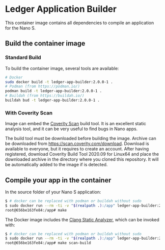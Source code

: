 # Ledger Application Builder

This container image contains all dependencies to compile an application for the Nano S.

## Build the container image

### Standard Build

To build the container image, several tools are available:

```bash
# Docker
sudo docker build -t ledger-app-builder:2.0.0-1 .
# Podman (from https://podman.io/)
podman build -t ledger-app-builder:2.0.0-1 .
# Buildah (from https://buildah.io/)
buildah bud -t ledger-app-builder:2.0.0-1 .
```

### With Coverity Scan

Image can embed the [Coverity Scan](https://scan.coverity.com/) build tool. It is an excellent static analysis tool, and it can be very useful to find bugs in Nano apps.

The build tool must be downloaded before building the image. Archive can be downloaded from <https://scan.coverity.com/download>. Download is available to everyone, but it requires to create an account. After having registered, download Coverity Build Tool 2020.09 for Linux64 and place the downloaded archive in the directory where you cloned this repository. It will be automatically added to the image if is detected.

## Compile your app in the container

In the source folder of your Nano S application:

```bash
$ # docker can be replaced with podman or buildah without sudo
$ sudo docker run --rm -ti -v "$(realpath .):/app" ledger-app-builder:2.0.0-1
root@656be163fe84:/app# make
```

The Docker image includes the [Clang Static Analyzer](https://clang-analyzer.llvm.org/), which can be invoked with:

```bash
$ # docker can be replaced with podman or buildah without sudo
$ sudo docker run --rm -ti -v "$(realpath .):/app" ledger-app-builder:2.0.0-1
root@656be163fe84:/app# make scan-build
```
